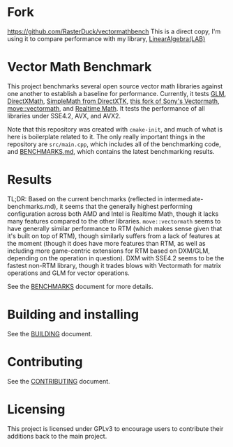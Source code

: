 # Fork
https://github.com/RasterDuck/vectormathbench
This is a direct copy, I'm using it to compare performance with my library, [LinearAlgebra(LAB)](https://github.com/GDBobby/LinearAlgebra)

# Vector Math Benchmark

This project benchmarks several open source vector math libraries against one another to establish a baseline for performance.  Currently, it tests [GLM](https://github.com/g-truc/glm), [DirectXMath](https://github.com/microsoft/DirectXMath), [SimpleMath from DirectXTK](https://github.com/microsoft/DirectXTK/blob/main/Inc/SimpleMath.h), [this fork of Sony's Vectormath](https://github.com/glampert/vectormath), [move::vectormath](https://github.com/move-engine/move-vectormath), and [Realtime Math](https://github.com/nfrechette/rtm).  It tests the performance of all libraries under SSE4.2, AVX, and AVX2.

Note that this repository was created with `cmake-init`, and much of what is here is boilerplate related to it.  The only really important things in the repository are `src/main.cpp`, which includes all of the benchmarking code, and [BENCHMARKS.md](BENCHMARKS.md), which contains the latest benchmarking results.

# Results

TL;DR: Based on the current benchmarks (reflected in intermediate-benchmarks.md), it seems that the generally highest performing configuration across both AMD and Intel is Realtime Math, though it lacks many features compared to the other libraries.  `move::vectormath` seems to have generally similar performance to RTM (which makes sense given that it's built on top of RTM), though similarly suffers from a lack of features at the moment (though it does have more features than RTM, as well as including more game-centric extensions for RTM based on DXM/GLM, depending on the operation in question).  DXM with SSE4.2 seems to be the fastest non-RTM library, though it trades blows with Vectormath for matrix operations and GLM for vector operations.

See the [BENCHMARKS](BENCHMARKS.md) document for more details.

# Building and installing

See the [BUILDING](BUILDING.md) document.

# Contributing

See the [CONTRIBUTING](CONTRIBUTING.md) document.

# Licensing

This project is licensed under GPLv3 to encourage users to contribute their additions back to the main project.
